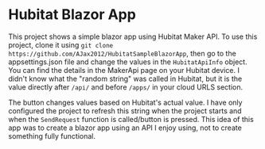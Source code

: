 # Hubitat Blazor App

This project shows a simple blazor app using Hubitat Maker API.
To use this project, clone it using
`git clone https://github.com/AJax2012/HubitatSampleBlazorApp`,
then go to the appsettings.json file and change the values in the `HubitatApiInfo` object.
You can find the details in the MakerApi page on your Hubitat device. I didn't know what the "random string" was called in Hubitat, but it is the value directly after `/api/` and before `/apps/` in your cloud URLS section.

The button changes values based on Hubitat's actual value. I have only configured the project to refresh this string when the project starts and when the `SendRequest` function is called/button is pressed. This idea of this app was to create a blazor app using an API I enjoy using, not to create something fully functional.
